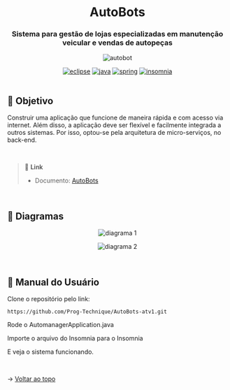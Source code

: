 <div align="center" id=topo>

<h1> AutoBots </h1>
<h3> Sistema para gestão de lojas especializadas em manutenção veicular e vendas de autopeças </h3>

![autobot](https://github.com/Prog-Technique/AutoBots-atv1/assets/100284976/cd20fa03-5183-4443-be88-eff90d435dfa)

<a href="https://www.eclipse.org/downloads/" target="blank">
<img src="https://img.shields.io/badge/Eclipse-2C2255?style=for-the-badge&logo=eclipse&logoColor=white" alt="eclipse"/></a> 

<a href="https://www.oracle.com/br/java/technologies/downloads/" target="blank">
<img src="https://img.shields.io/badge/Java-ED8B00?style=for-the-badge&logo=java&logoColor=white" alt="java"/></a> 

<a href="https://spring.io/" target="blank">
<img src="https://img.shields.io/badge/Spring-6DB33F?style=for-the-badge&logo=spring&logoColor=white" alt="spring"/></a> 

<a href="https://insomnia.rest/" target="blank">
<img src="https://camo.githubusercontent.com/7dca196dd7adc5004b07ec192b825cd9935af42a2abe7ff06b8aff268643b6b0/68747470733a2f2f696d672e736869656c64732e696f2f62616467652f496e736f6d6e69612d3538343962653f7374796c653d666f722d7468652d6261646765266c6f676f3d496e736f6d6e6961266c6f676f436f6c6f723d7768697465" alt="insomnia"/></a> 

</div>

<br>

## :mag_right: Objetivo
 Construir uma aplicação que funcione de maneira rápida e com acesso via internet. 
 Além disso, a aplicação deve ser flexível e facilmente integrada a outros sistemas.
 Por isso, optou-se pela arquitetura de micro-serviços, no back-end.
 
<br>

> 🔗 **Link** <br>
> - Documento: [AutoBots](https://github.com/Prog-Technique/AutoBots-atv1/files/11296854/atvi-autobots-micro-servico-java.pdf)
  
<br>

## 📰 Diagramas
  
<div align="center">
  
![diagrama 1](https://user-images.githubusercontent.com/100284976/233676161-0d310ac9-3ddb-40d6-b1ec-dc1a5aaeceff.png)

![diagrama 2](https://user-images.githubusercontent.com/100284976/233676824-7d3228d2-ff50-4b49-90bb-c64c0be2e366.png)

</div>
  
<br>

## :scroll: Manual do Usuário

Clone o repositório pelo link: 

~~~
https://github.com/Prog-Technique/AutoBots-atv1.git
~~~

Rode o AutomanagerApplication.java

Importe o arquivo do Insomnia para o Insomnia

E veja o sistema funcionando.

<br>

→ [Voltar ao topo](#topo)


